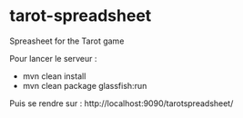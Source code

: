 # tarot-spreadsheet
Spreasheet for the Tarot game

Pour lancer le serveur : 
 - mvn clean install
 - mvn clean package glassfish:run
 
Puis se rendre sur : http://localhost:9090/tarotspreadsheet/
